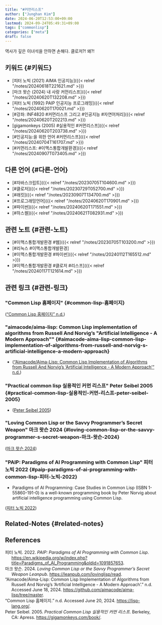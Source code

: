 ```yaml
---
title: "#커먼리스프"
author: ["Junghan Kim"]
date: 2024-06-20T12:53:00+09:00
lastmod: 2024-09-24T05:49:31+09:00
tags: ["commonlisp"]
categories: ["meta"]
draft: false
---
```


역사가 깊은 이녀석을 안하면 손해다. 클로저?! 왜?!


## 키워드 {#키워드}

-   [피터 노빅 (2021) AIMA 인공지능]({{< relref "/notes/20240618T221621.md" >}})
-   [마크 왓슨 (2024) 내 사랑 커먼리스프]({{< relref "/notes/20240620T132208.md" >}})
-   [피터 노빅 (1992) PAIP 인공지능 프로그래밍]({{< relref "/notes/20240620T170021.md" >}})
-   [#강좌: INF4820 #커먼리스프 그리고 #인공지능 #자연어처리]({{< relref "/notes/20240620T202213.md" >}})
-   [gigamonkeys (2005) #실용적인 #커먼리스프]({{< relref "/notes/20240620T203738.md" >}})
-   [#인공지능:을 위한 언어 #커먼리스프]({{< relref "/notes/20240704T161707.md" >}})
-   [#커먼리스프: #이맥스통합개발환경]({{< relref "/notes/20240907T073405.md" >}})


## 다른 언어 {#다른-언어}

-   [#자바스크립트]({{< relref "/notes/20230705T104600.md" >}})
-   [#클로저]({{< relref "/notes/20230729T052700.md" >}})
-   [#래킷]({{< relref "/notes/20230907T134700.md" >}})
-   [#프로그래밍언어]({{< relref "/notes/20240620T170901.md" >}})
-   [#파이썬]({{< relref "/notes/20240620T171551.md" >}})
-   [#하스켈]({{< relref "/notes/20240621T082931.md" >}})


## 관련 노트 {#관련-노트}

-   [#이맥스통합개발환경 #웹]({{< relref "/notes/20230705T103200.md" >}})
-   [#리눅스 #이맥스통합개발환경]
-   [#이맥스통합개발환경 #파이썬]({{< relref "/notes/20240112T165512.md" >}})
-   [#이맥스통합개발환경 #클로저 #리스프]({{< relref "/notes/20240117T121614.md" >}})


## 관련 링크 {#관련-링크}


### "Common Lisp 홈페이지" {#common-lisp-홈페이지}

(<a href="#citeproc_bib_item_4">“Common Lisp 홈페이지” n.d.</a>)


### "aimacode/aima-lisp: Common Lisp implementation of algorithms from Russell And Norvig’s "Artificial Intelligence - A Modern Approach"" {#aimacode-aima-lisp-common-lisp-implementation-of-algorithms-from-russell-and-norvig-s-artificial-intelligence-a-modern-approach}

-   (<a href="#citeproc_bib_item_3">“Aimacode/Aima-Lisp: Common Lisp Implementation of Algorithms from Russell And Norvig’s ‘Artificial Intelligence - A Modern Approach’” n.d.</a>)


### "Practical common lisp 실용적인 커먼 리스프" Peter Seibel 2005 {#practical-common-lisp-실용적인-커먼-리스프-peter-seibel-2005}

-   (<a href="#citeproc_bib_item_5">Peter Seibel 2005</a>)


### "Loving Common Lisp or the Savvy Programmer’s Secret Weapon" 마크 왓슨 2024 {#loving-common-lisp-or-the-savvy-programmer-s-secret-weapon-마크-왓슨-2024}

(<a href="#citeproc_bib_item_2">마크 왓슨 2024</a>)


### "PAIP: Paradigms of AI Programming with Common Lisp" 피터 노빅 2022 {#paip-paradigms-of-ai-programming-with-common-lisp-피터-노빅-2022}

-   Paradigms of AI Programming: Case Studies in Common Lisp (ISBN 1-55860-191-0) is a well-known programming book by Peter Norvig about artificial intelligence programming using Common Lisp.

(<a href="#citeproc_bib_item_1">피터 노빅 2022</a>)


## Related-Notes {#related-notes}

## References

<style>.csl-entry{text-indent: -1.5em; margin-left: 1.5em;}</style><div class="csl-bib-body">
  <div class="csl-entry"><a id="citeproc_bib_item_1"></a>피터 노빅. 2022. <i>PAIP: Paradigms of AI Programming with Common Lisp</i>. <a href="https://en.wikipedia.org/w/index.php?title=Paradigms_of_AI_Programming&oldid=1091857653">https://en.wikipedia.org/w/index.php?title=Paradigms_of_AI_Programming&#38;oldid=1091857653</a>.</div>
  <div class="csl-entry"><a id="citeproc_bib_item_2"></a>마크 왓슨. 2024. <i>Loving Common Lisp or the Savvy Programmer’s Secret Weapon Leanpub</i>. <a href="https://leanpub.com/lovinglisp/read">https://leanpub.com/lovinglisp/read</a>.</div>
  <div class="csl-entry"><a id="citeproc_bib_item_3"></a>“Aimacode/Aima-Lisp: Common Lisp Implementation of Algorithms from Russell And Norvig’s ‘Artificial Intelligence - A Modern Approach’.” n.d. Accessed June 18, 2024. <a href="https://github.com/aimacode/aima-lisp/tree/master">https://github.com/aimacode/aima-lisp/tree/master</a>.</div>
  <div class="csl-entry"><a id="citeproc_bib_item_4"></a>“Common Lisp 홈페이지.” n.d. Accessed June 20, 2024. <a href="https://lisp-lang.org/">https://lisp-lang.org/</a>.</div>
  <div class="csl-entry"><a id="citeproc_bib_item_5"></a>Peter Seibel. 2005. <i>Practical Common Lisp 실용적인 커먼 리스프</i>. Berkeley, CA: Apress. <a href="https://gigamonkeys.com/book/">https://gigamonkeys.com/book/</a>.</div>
</div>
